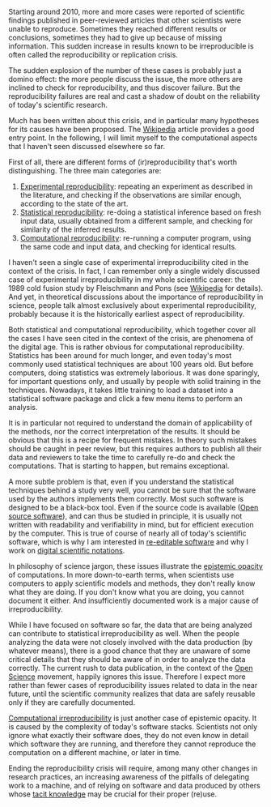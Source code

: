 Starting around 2010, more and more cases were reported of scientific findings published in peer-reviewed articles that other scientists were unable to reproduce. Sometimes they reached different results or conclusions, sometimes they had to give up because of missing information. This sudden increase in results known to be irreproducible is often called the reproducibility or replication crisis.

The sudden explosion of the number of these cases is probably just a domino effect: the more people discuss the issue, the more others are inclined to check for reproducibility, and thus discover failure. But the reproducibility failures are real and cast a shadow of doubt on the reliability of today's scientific research.

Much has been written about this crisis, and in particular many hypotheses for its causes have been proposed. The [Wikipedia](https://en.wikipedia.org/wiki/Replication_crisis) article provides a good entry point. In the following, I will limit myself to the computational aspects that I haven't seen discussed elsewhere so far.

First of all, there are different forms of (ir)reproducibility that's worth distinguishing. The three main categories are:

 1. [Experimental reproducibility](Experimental%20reproducibility.md): repeating an experiment as described in the literature, and checking if the observations are similar enough, according to the state of the art.
 2. [Statistical reproducibility](Statistical%20reproducibility.md): re-doing a statistical inference based on fresh input data, usually obtained from a different sample, and checking for similarity of the inferred results.
 3. [Computational reproducibility](Computational%20reproducibility.md): re-running a computer program, using the same code and input data, and checking for identical results.
 
 I haven't seen a single case of experimental irreproducibility cited in the context of the crisis. In fact, I can remember only a single widely discussed case of experimental irreproducibility in my whole scientific career: the 1989 cold fusion study by Fleischmann and Pons (see [Wikipedia](https://en.wikipedia.org/wiki/Cold_fusion) for details). And yet, in theoretical discussions about the importance of reproducibility in science, people talk almost exclusively about experimental reproducibility, probably because it is the historically earliest aspect of reproducibility.

Both statistical and computational reproducibility, which together cover all the cases I have seen cited in the context of the crisis, are phenomena of the digital age. This is rather obvious for computational reproducibility. Statistics has been around for much longer, and even today's most commonly used statistical techniques are about 100 years old. But before computers, doing statistics was extremely laborious. It was done sparingly, for important questions only, and usually by people with solid training in the techniques. Nowadays, it takes little training to load a dataset into a statistical software package and click a few menu items to perform an analysis.

It is in particular not required to understand the domain of applicability of the methods, nor the correct interpretation of the results. It should be obvious that this is a recipe for frequent mistakes. In theory such mistakes should be caught in peer review, but this requires authors to publish all their data and reviewers to take the time to carefully re-do and check the computations. That is starting to happen, but remains exceptional.

A more subtle problem is that, even if you understand the statistical techniques behind a study very well, you cannot be sure that the software used by the authors implements them correctly. Most such software is designed to be a black-box tool. Even if the source code is available ([Open source software](Open%20Source.md)), and can thus be studied in principle, it is usually not written with readability and verifiability in mind, but for efficient execution by the computer. This is true of course of nearly all of today's scientific software, which is why I am interested in [re-editable software](Reusable%20vs.%20re-editable%20components.md) and why I work on [digital scientific notations](Digital%20scientific%20notation.md).

In philosophy of science jargon, these issues illustrate the [epistemic opacity](Epistemic%20opacity.md) of computations. In more down-to-earth terms, when scientists use computers to apply scientific models and methods, they don't really know what they are doing. If you don't know what you are doing, you cannot document it either. And insufficiently documented work is a major cause of irreproducibility.

While I have focused on software so far, the data that are being analyzed can contribute to statistical irreproducibility as well. When the people analyzing the data were not closely involved with the data production (by whatever means), there is a good chance that they are unaware of some critical details that they should be aware of in order to analyze the data correctly. The current rush to data publication, in the context of the [Open Science](Open%20science.md) movement, happily ignores this issue. Therefore I expect more rather than fewer cases of reproducibility issues related to data in the near future, until the scientific community realizes that data are safely reusable only if they are carefully documented.

[Computational irreproducibility](Computational%20reproducibility.md) is just another case of epistemic opacity. It is caused by the complexity of today's software stacks. Scientists not only ignore what exactly their software does, they do not even know in detail which software they are running, and therefore they cannot reproduce the computation on a different machine, or later in time.

Ending the reproducibility crisis will require, among many other changes in research practices, an increasing awareness of the pitfalls of delegating work to a machine, and of relying on software and data produced by others whose [tacit knowledge](Tacit%20knowledge.md) may be crucial for their proper (re)use.
